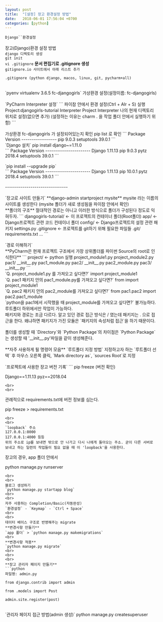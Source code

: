 ```yaml
---
layout: post
title:  "[설정] 장고 환경설정 방법"
date:   2018-06-01 17:56:04 +0700
categories: [python]
---
```

`Django``환경설정`
<br>
<br>
장고(Django)환경 설정 방법
<br>
`django 디렉토리 생성`
<br>
`git init`
<br>
`vi .gitignore`
**문서 편집기로 .gitignore 생성**
<br>
`gitignore.io 사이트에서 아래 리스트 추가`
```
.gitignore (python django, macos, linux, git, pycharm+all)
```
<br>
`pyenv virtualenv 3.6.5 fc-djangogirls`
가상환경 설정(설정이름: fc-djangogirls)
<br>
<br>
`PyCharm Interpreter 설정`
```
파이참 안에서 환경 설정(Ctrl + Alr + S) 실행
Project:djangogirls-tutorial
Interpreter
Project Interpreter
나의 현재 디렉토리 위치로 설정(없으면 추가)
(설정하는 이유는 charm . 을 작업 폴더 안에서 실행하기 위함)
```
<br>
<br>
가상환경 fc-djangogirls 가 설정되어있는지 확인
pip list 로 확인
```
Package     Version
------------------
pip         9.0.3
setuptools  39.0.1
```
<br>
`Django 설치`
pip install django~=1.11.0
<br>
```
Package     Version
-----------------------
Django        1.11.13
pip           9.0.3
pytz          2018.4
setuptools    39.0.1
```
<br>
<br>
`pip install --upgrade pip`
<br>
```
Package     Version
-----------------------
Django        1.11.13
pip           10.0.1
pytz          2018.4
setuptools    39.0.1
```
<br>
<br>
--------------------------------
<br>
<br>
`장고로 사이트 만들기`
**django-admin startproject mysite**
mysite 라는 이름의 사이트를 생성한다
(mysite 폴더가 새로 생성됨을 파이참 안에서 확인)
<br>
**폴더의 구조**
절대적인 경로는 아니고 이러한 방식으로 폴더가 구성된다 정도로 익혀두자.
```
djangogirls-tutorial/ <- 이 프로젝트의 컨테이너 폴더(Root폴더)
  app/  <- Django프로젝트 관련 코드 컨테이너 폴더
    config/  <- Django프로젝트의 설정 관련 패키지
      settings.py
  .gitignore  <- 프로젝트를 git하기 위해 필요한 파일들
  .git/
  requirements.txt
  ...
```
<br>
<br>
`경로 이해하기`
<br>
**PyCharm은 현재 프로젝트 구조에서 가장 상위폴더를 파이썬 Source의 root로 인식한다**
```
project/ <- python 실행
  project_module1.py
  project_module2.py
  pac1/
    __init__.py
    pac1_module.py
    pac2/
      __init__.py
      pac2_module.py
      pac3/
        __init__.py
```
<br>
`Q. project_module1.py 를 가져오고 싶다면?`
import project_module1
<br>
`Q. pac1 패키지 안의 pac1_module.py를 가져오고 싶다면?`
from import project_module1
<br>
`Q. pac2 패키지 안의 pac2_module를 가져오고 싶다면?`
from pac1.pac2 import pac2.pac1_module
<br>
`python을 pac1에서 시작했을 때 project_module를 가져오고 싶다면?`
불가능하다. 루트폴더 하위에서만 작업이 가능하다.
<br>
패키지와 경로는 조금 다르다.
알고 있던 경로 접근 방식은 / 였는데 패키지는 . 으로 접근을 한다. 왜냐하면 패키지가 가진 모듈은 `패키지의 속성처럼 접근`을 하기 때문이다.
<br>
<br>
폴더를 생성할 때 `Directory`와 `Python Package`의 차이점은 `Python Package`는 생성할 때 '__init__.py'파일을 같이 생성해준다.
<br>
<br>
**자주 사용하게 될 명령어 모음**
`루트폴더 지정 방법`
지정하고자 하는 `루트폴더 선택` 후 마우스 오른쪽 클릭, `Mark directory as`, `sources Root`로 지정
<br>
<br>
`프로젝트에 사용한 장고 버전 기록`
```
pip freeze (버전 확인)

Django==1.11.13
pyz==2018.04
```
<br>
<br>
```
관례적으로 requirements.txt에 버전 정보를 심는다.

pip freeze > requirements.txt
```
<br>
<br>
`loopback` 주소
127.0.0.1:8000
127.0.0.1:4000 등등
위의 주소로 ip를 보내면 밖으로 안 나가고 다시 나에게 돌아오는 주소. 굳이 다른 서버로 보내고 하는 일련의 작업들이 필요 없을 때 이 'loopback'을 사용한다.
```
장고의 경우, app 폴더 안에서

python manage.py runserver
```
<br>
<br>
블로그 생성하기
`python manage.py startapp blog`
<br>
<br>
자주 사용하는 Completion/Basic(자동완성)
`환경설정` - `Keymap` - `Ctrl + Space`
<br>
<br>
데이터 베이스 구조로 반영해주는 migrate
**변경사항 만들기**
`app 폴더` > `python manage.py makemigrations`
<br>
**변경사항 적용**
`python manage.py migrate`
<br>
<br>
<br>
**장고 관리자 페이지 만들기**
```python
파일명: admin.py

from django.contrib import admin

from .models import Post

admin.site.register(post)
```
<br>
`관리자 페이지 접근 방법(admin 생성)`
python manage.py createsuperuser
